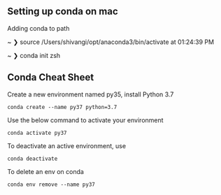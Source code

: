 ## Setting up conda on mac

Adding conda to path

~ ❯ source /Users/shivangi/opt/anaconda3/bin/activate                                                              at 01:24:39 PM

~ ❯  conda init zsh 



## Conda Cheat Sheet

Create a new environment named py35, install Python 3.7 

```conda create --name py37 python=3.7```


Use the below command to activate your environment

```conda activate py37```

To deactivate an active environment, use

```conda deactivate```

To delete an env on conda

```conda env remove --name py37```
